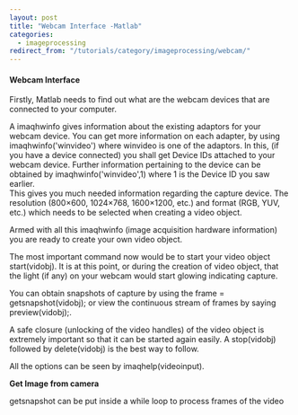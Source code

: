 ```yaml
---
layout: post
title: "Webcam Interface -Matlab"
categories:
  - imageprocessing
redirect_from: "/tutorials/category/imageprocessing/webcam/"
---
```


#### Webcam Interface

Firstly, Matlab needs to find out what are the webcam devices that are connected to your computer.

A imaqhwinfo gives information about the existing adaptors for your webcam device. You can get more information on each adapter, by using imaqhwinfo('winvideo') where winvideo is one of the adaptors. In this, (if you have a device connected) you shall get Device IDs attached to your webcam device. Further information pertaining to the device can be obtained by imaqhwinfo('winvideo',1) where 1 is the Device ID you saw earlier.  
This gives you much needed information regarding the capture device. The resolution (800×600, 1024×768, 1600×1200, etc.) and format (RGB, YUV, etc.) which needs to be selected when creating a video object.

Armed with all this imaqhwinfo (image acquisition hardware information) you are ready to create your own video object.

The most important command now would be to start your video object start(vidobj). It is at this point, or during the creation of video object, that the light (if any) on your webcam would start glowing indicating capture.

You can obtain snapshots of capture by using the frame = getsnapshot(vidobj); or view the continuous stream of frames by saying preview(vidobj);.

A safe closure (unlocking of the video handles) of the video object is extremely important so that it can be started again easily. A stop(vidobj) followed by delete(vidobj) is the best way to follow.

All the options can be seen by imaqhelp(videoinput).

**Get Image from camera**

getsnapshot can be put inside a while loop to process frames of the video  
 
